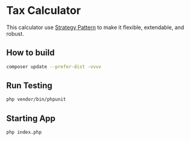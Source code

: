 # Tax Calculator

This calculator use [Strategy Pattern](http://designpatternsphp.readthedocs.io/en/latest/Behavioral/Strategy/README.html) to make it flexible, extendable, and robust.

## How to build

```bash
composer update --prefer-dist -vvvv
```

## Run Testing

```bash
php vendor/bin/phpunit
```

## Starting App

```bash
php index.php
```
